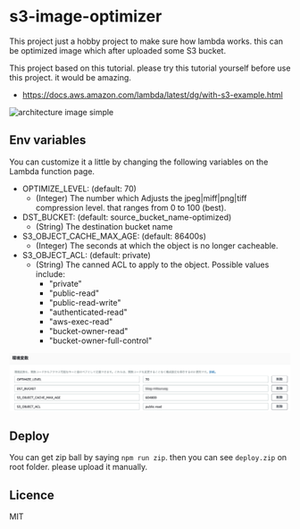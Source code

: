 # s3-image-optimizer
This project just a hobby project to make sure how lambda works. this can be optimized image which after uploaded some S3 bucket.

This project based on this tutorial. please try this tutorial yourself before use this project. it would be amazing.

- https://docs.aws.amazon.com/lambda/latest/dg/with-s3-example.html

![architecture image simple](https://docs.aws.amazon.com/lambda/latest/dg/images/s3-admin-iser-walkthrough-20.png)

## Env variables
You can customize it a little by changing the following variables on the Lambda function page.

- OPTIMIZE_LEVEL: (default: 70)
  - (Integer) The number which Adjusts the jpeg|miff|png|tiff compression level. that ranges from 0 to 100 (best).
- DST_BUCKET: (default: source_bucket_name-optimized)
  - (String) The destination bucket name
- S3_OBJECT_CACHE_MAX_AGE: (default: 86400s)
  - (Integer) The seconds at which the object is no longer cacheable.
- S3_OBJECT_ACL: (default: private)
  - (String) The canned ACL to apply to the object. Possible values include:
    - "private"
    - "public-read"
    - "public-read-write"
    - "authenticated-read"
    - "aws-exec-read"
    - "bucket-owner-read"
    - "bucket-owner-full-control"

![my env variables](images/image02.png)

## Deploy
You can get zip ball by saying `npm run zip`. then you can see `deploy.zip` on root folder.
please upload it manually.

## Licence
MIT
